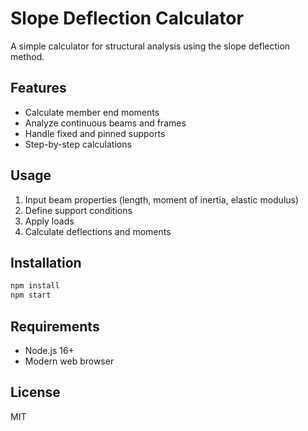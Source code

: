 # Slope Deflection Calculator

A simple calculator for structural analysis using the slope deflection method.

## Features

- Calculate member end moments
- Analyze continuous beams and frames
- Handle fixed and pinned supports
- Step-by-step calculations

## Usage

1. Input beam properties (length, moment of inertia, elastic modulus)
2. Define support conditions
3. Apply loads
4. Calculate deflections and moments

## Installation

```bash
npm install
npm start
```

## Requirements

- Node.js 16+
- Modern web browser

## License

MIT
```

